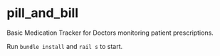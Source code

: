 # pill_and_bill
Basic Medication Tracker for Doctors monitoring patient prescriptions.

Run `bundle install` and `rail s` to start.
